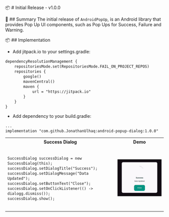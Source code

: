📦 # Initial Release - v1.0.0

🔰 ## Summary
The initial release of `AndroidPopUp`, is an Android library that provides Pop Up UI components, such as Pop Ups for Success, Failure and Warning.

📦 ## Implementation
- Add jitpack.io to your settings.gradle:
```
dependencyResolutionManagement {
    repositoriesMode.set(RepositoriesMode.FAIL_ON_PROJECT_REPOS)
    repositories {
        google()
        mavenCentral()
        maven {
            url = "https://jitpack.io"
        }
    }
}
```
- Add dependency to your build.gradle:
```
...
implementation "com.github.JonathanUlhaq:android-popup-dialog:1.0.0"
```
<table>
    <tr>
         <th>
        Success Dialog
    </th>
        <th>
       Demo
    </th>
    </tr>
<tr>
  <td>

<pre>
<code>
SuccessDialog successDialog = new SuccessDialog(this);
successDialog.setDialogTitle("Success");
successDialog.setDialogMessage("Data Updated");
successDialog.setButtonText("Close");
successDialog.setOnClickListener(() -> dialogg.dismiss());
successDialog.show();
</code>
</pre>

  </td>
  <td>
    <img src="https://github.com/JonathanUlhaq/android-popup-dialog/raw/main/Demo%20Success%20Dialog.gif" width="300"/>
  </td>
</tr>
</table>

